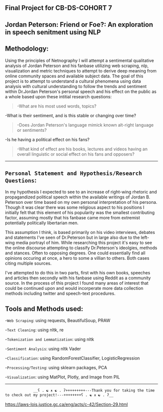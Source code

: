 ## Final Project for CB-DS-COHORT 7

## Jordan Peterson: Friend or Foe?: An exploration in speech senitment using NLP

## Methodology:
Using the principles of Netnography I will attempt a sentimental qualitative analysis of Jordan Peterson and his fanbase utilizing web scraping, nlp, visualization and metric techniques to attempt to derive deep meaning from online community spaces and available subject data. 
The goal of this project is to attempt to understand a cultural phenomena using data analysis with cultural understanding to follow the trends and sentiment within Dr.Jordan Peterson's personal speech and his effect on the public as a whole based upon these intitial research questions:

>-What are his most used words, topics?

-What is their sentiment, and is this stable or changing over time?

>-Does Jordan Peterson's language mimick known alt-right language or sentiments?

-Is he having a political effect on his fans?

>-What kind of effect are his books, lectures and videos having an overall linguistic or social effect on his fans and opposers?



____________________________________________________________________________________________________________________________________________________________________________________________________________________________________________________________________________________________________________________________________________________

## `Personal Statement and Hypothesis/Research Questions`:

In my hypothesis I expected to see to an increase of right-wing rhetoric and propagandized political speech within the available writings of Jordan B. Peterson over time based on my own personal interpretation of his persona. Though it was clear there was some religious aspect to his positions I initially felt that this element of his popularity was the smallest contributing factor, assuming mostly that his fanbase came more from extremist potentially politically libertarian men. 

This assumption I think, is based primarily on his video interviews, debates and statements I've seen of Dr.Peterson but in large also due to the left-wing media portrayl of him. While researching this project it's easy to see the online discourse attempting to classify Dr.Peterson's ideolgies, methods and stances. Often to opposing degrees. One could essentially find all opinions occuring at once, a hero to some a villian to others. Both cases citing multiple sources. 

I've attempted to do this in two parts, first with his own books, speeches and articles then secondly with his fanbase using Reddit as a community source. In the process of this project I found many areas of interest that could be continued upon and would incorperate more data collection methods including twitter and speech-text procedures.


## Tools and Methods used:

-`Web Scraping`: using requests, BeautifulSoup, PRAW

-`Text Cleaning`: using nltk, re

-`Tokenization and Lemmatization`: using nltk

-`Sentiment Analysis`: using nltk Vader

-`Classification`: using RandomForestClassifier, LogisticRegression

-`Processing/Testing`: using sklearn packages, PCA

-`Visualization`: using MatPlot, Plotly, and Image from PIL
______________________________________________________________________________________________________________________________________________________________________
                 __ʕ . ☯ ᴥ ☯ . ʔ+++++++++---Thank you for taking the time to check out my project!---++++++++ʕ . ☯ ᴥ ☯ . ʔ__









https://laws-lois.justice.gc.ca/eng/acts/c-42/Section-29.html
